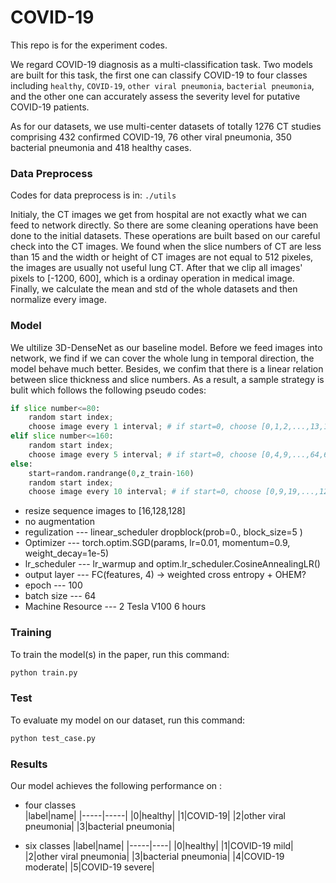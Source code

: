 # COVID-19
This repo is for the experiment codes.     

We regard COVID-19 diagnosis as a multi-classification task. Two models are built for this task, the first one can classify COVID-19 to four classes including `healthy`, `COVID-19`, `other viral pneumonia`, `bacterial pneumonia`, and the other one can accurately assess the severity level for putative COVID-19 patients.   

As for our datasets, we use multi-center datasets of totally 1276 CT studies comprising 432 confirmed COVID-19, 76 other viral pneumonia, 350 bacterial pneumonia and 418 healthy cases. 



### Data Preprocess
Codes for data preprocess is in:  `./utils`    

Initialy, the CT images we get from hospital are not exactly what we can feed to network directly. So there are some cleaning operations have been done to the initial datasets. These operations are built based on our careful check into the CT images. We found when the slice numbers of CT are less than 15 and the width or height of CT images are not equal to 512 pixeles, the images are usually not useful lung CT. After that we clip all images' pixels to [-1200, 600], which is a ordinay operation in medical image. Finally, we calculate the mean and std of the whole datasets and then normalize every image.    


### Model  
We ultilize 3D-DenseNet as our baseline model. Before we feed images into network, we find if we can cover the whole lung in temporal direction, the model behave much better. Besides, we confim that there is a linear relation between slice thickness and slice numbers. As a result, a sample strategy is bulit which follows the following pseudo codes:  
```python
if slice number<=80:
    random start index;
    choose image every 1 interval; # if start=0, choose [0,1,2,...,13,14,15]
elif slice number<=160:
    random start index;
    choose image every 5 interval; # if start=0, choose [0,4,9,...,64,69,74]
else:
    start=random.randrange(0,z_train-160)
    random start index;
    choose image every 10 interval; # if start=0, choose [0,9,19,...,129,139,149] 
```
- resize sequence images to [16,128,128]
- no augmentation
- regulization --- linear_scheduler dropblock(prob=0., block_size=5 )
- Optimizer --- torch.optim.SGD(params, lr=0.01, momentum=0.9, weight_decay=1e-5)
- lr_scheduler --- lr_warmup and optim.lr_scheduler.CosineAnnealingLR()
- output layer --- FC(features, 4) -> weighted cross entropy + OHEM?
- epoch --- 100
- batch size --- 64
- Machine Resource --- 2 Tesla V100 6 hours  


### Training  
To train the model(s) in the paper, run this command:
```sh
python train.py
```


### Test
To evaluate my model on our dataset, run this command:
```sh
python test_case.py
```




### Results
Our model achieves the following performance on :

- four classes    
|label|name|
|-----|-----|
|0|healthy|
|1|COVID-19|
|2|other viral pneumonia|
|3|bacterial pneumonia|


- six classes
|label|name|
|-----|----|
|0|healthy|
|1|COVID-19 mild|
|2|other viral pneumonia|
|3|bacterial pneumonia|
|4|COVID-19 moderate|
|5|COVID-19 severe|












